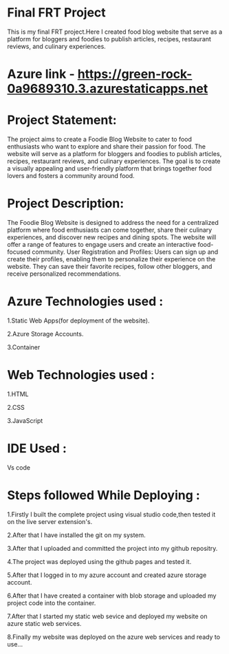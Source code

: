 # Final FRT Project
This is my final FRT project.Here I created food blog website that serve as a platform for bloggers and foodies to publish articles, recipes, restaurant reviews, and culinary experiences.

# Azure link - https://green-rock-0a9689310.3.azurestaticapps.net

# Project Statement:

The project aims to create a Foodie Blog Website to cater to food enthusiasts who want to explore and share their passion for food. The website will serve as a platform for bloggers and foodies to publish articles, recipes, restaurant reviews, and culinary experiences. The goal is to create a visually appealing and user-friendly platform that brings together food lovers and fosters a community around food.
 
# Project Description:

The Foodie Blog Website is designed to address the need for a centralized platform where food enthusiasts can come together, share their culinary experiences, and discover new recipes and dining spots. The website will offer a range of features to engage users and create an interactive food-focused community.
User Registration and Profiles: Users can sign up and create their profiles, enabling them to personalize their experience on the website. They can save their favorite recipes, follow other bloggers, and receive personalized recommendations.

# Azure Technologies used :

1.Static Web Apps(for deployment of the website).

2.Azure Storage Accounts.

3.Container

# Web Technologies used :

1.HTML

2.CSS

3.JavaScript

# IDE Used :

Vs code

# Steps followed While Deploying :
1.Firstly I built the complete project using visual studio code,then tested it on the live server extension's.

2.After that I have installed the git on my system.

3.After that I uploaded and committed the project into my github repositry.

4.The project was deployed using the github pages and tested it.

5.After that I logged in to my azure account and created azure storage account.

6.After that I have created a container with blob storage and uploaded my project code into the container.

7.After that I started my static web sevice and deployed my website on azure static web services.

8.Finally my website was deployed on the azure web services and ready to use...


